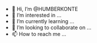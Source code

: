 - 👋 Hi, I’m @HUMBERKONTE
- 👀 I’m interested in ...
- 🌱 I’m currently learning ...
- 💞️ I’m looking to collaborate on ...
- 📫 How to reach me ...

<!---
HUMBERKONTE/HUMBERKONTE is a ✨ special ✨ repository because its `README.md` (this file) appears on your GitHub profile.
You can click the Preview link to take a look at your changes.
--->
